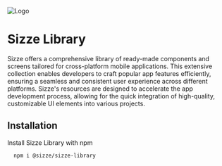 
![Logo](https://i.ibb.co/FgLGJ0z/Logo.png)


# Sizze Library

Sizze offers a comprehensive library of ready-made components and screens tailored for cross-platform mobile applications. This extensive collection enables developers to craft popular app features efficiently, ensuring a seamless and consistent user experience across different platforms. Sizze's resources are designed to accelerate the app development process, allowing for the quick integration of high-quality, customizable UI elements into various projects.


## Installation

Install Sizze Library with npm

```bash
  npm i @sizze/sizze-library
```
    